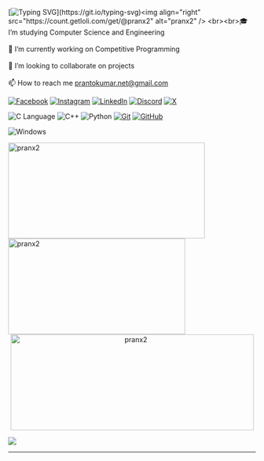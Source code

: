 [![Typing SVG](https://readme-typing-svg.demolab.com?font=Fira+Code&pause=1000&center=true&random=false&width=435&lines=WELCOME+TO+PRANX+GITHUB+PROFILE!)](https://git.io/typing-svg)<img  align="right" src="https://count.getloli.com/get/@pranx2" alt="pranx2" />
<br><br>🎓 I’m studying Computer Science and Engineering<br><br>🎯 I’m currently working on Competitive Programming <br><br>🔭 I’m looking to collaborate on  projects<br><br>📫 How to reach me prantokumar.net@gmail.com

[![Facebook](https://img.shields.io/badge/Facebook-%231877F2.svg?style=for-the-badge&logo=Facebook&logoColor=white)](https://www.facebook.com/im.pranX)
[![Instagram](https://img.shields.io/badge/Instagram-%23E4405F.svg?style=for-the-badge&logo=Instagram&logoColor=white)](https://www.instagram.com/im.pranx/)
[![LinkedIn](https://img.shields.io/badge/linkedin-%230077B5.svg?style=for-the-badge&logo=linkedin&logoColor=white)](https://www.linkedin.com/in/prantoinfo/)
[![Discord](https://img.shields.io/badge/Discord-%235865F2.svg?style=for-the-badge&logo=discord&logoColor=white)](https://discord.com/channels/pranx2)
[![X](https://img.shields.io/badge/X-%23000000.svg?style=for-the-badge&logo=X&logoColor=white)](https://twitter.com/Pritom1488652)


![C Language](https://img.shields.io/badge/c-%2300599C.svg?style=for-the-badge&logo=c&logoColor=white)
![C++](https://img.shields.io/badge/c++-%2300599C.svg?style=for-the-badge&logo=c%2B%2B&logoColor=white)
![Python](https://img.shields.io/badge/python-3670A0?style=for-the-badge&logo=python&logoColor=ffdd54)
[![Git](https://img.shields.io/badge/git-%23F05033.svg?style=for-the-badge&logo=git&logoColor=white)](https://github.com/pranx2)
[![GitHub](https://img.shields.io/badge/github-%23121011.svg?style=for-the-badge&logo=github&logoColor=white)](https://github.com/pranx2)


![Windows](https://img.shields.io/badge/Windows-0078D6?style=for-the-badge&logo=windows&logoColor=white)


<p><a> <img align="left" width="400" height="195" src="https://github-readme-stats.vercel.app/api/top-langs?username=pranx2&show_icons=true&theme=tokyonight&locale=en&layout=compact" alt="pranx2"/> </a> <a> &nbsp;<img align="left" width="360" height="195" src="https://github-readme-stats.vercel.app/api?username=pranx2&show_icons=true&theme=tokyonight&locale=en" alt="pranx2"/> </a> </p>
 <p align = "center"<a><img width="495" height="195" src="https://github-readme-streak-stats.herokuapp.com/?user=pranx2&theme=dark" alt="pranx2"/></a></p>
<!--START_SECTION:waka-->

<!--END_SECTION:waka--> 
<!--START_SECTION:-->
[![](https://github-readme-activity-graph.vercel.app/graph?username=pranx2&theme=react-dark)](https://github.com/pranx2/github-readme-activity-graph)

<!--END_SECTION:--> 
---

